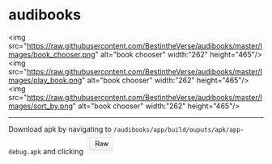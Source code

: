 # audibooks

<img src="https://raw.githubusercontent.com/BestintheVerse/audibooks/master/Images/book_chooser.png" alt="book chooser" width:"262" height="465"/>
<img src="https://raw.githubusercontent.com/BestintheVerse/audibooks/master/Images/play_book.png" alt="book chooser" width:"262" height="465"/>
<img src="https://raw.githubusercontent.com/BestintheVerse/audibooks/master/Images/sort_by.png" alt="book chooser" width:"262" height="465"/>

------------
Download apk by navigating to `/audibooks/app/build/ouputs/apk/app-debug.apk` and clicking ![](https://raw.githubusercontent.com/BestintheVerse/audibooks/master/Images/raw.png)

